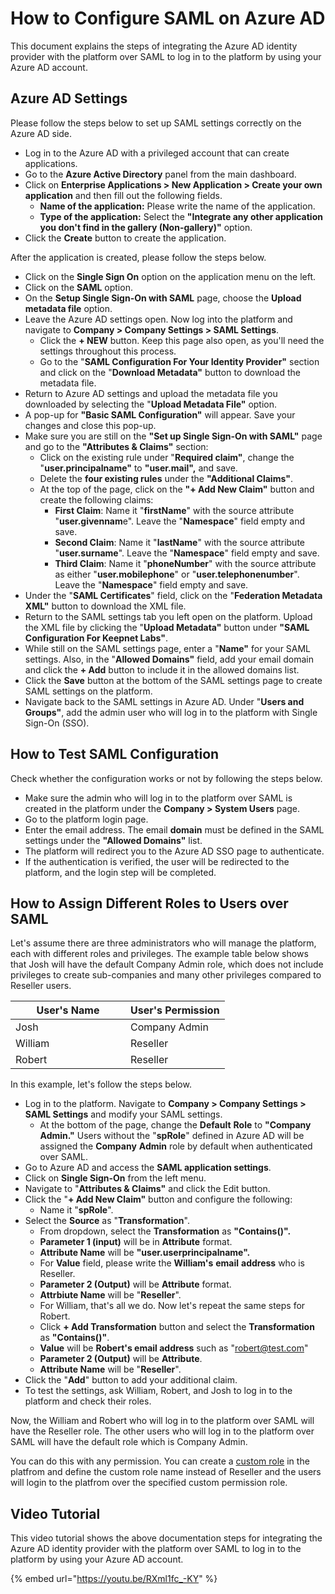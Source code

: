 # How to Configure SAML on Azure AD

This document explains the steps of integrating the Azure AD identity provider with the platform over SAML to log in to the platform by using your Azure AD account.

## **Azure AD Settings**

Please follow the steps below to set up SAML settings correctly on the Azure AD side.

* Log in to the Azure AD with a privileged account that can create applications.
* Go to the **Azure Active Directory** panel from the main dashboard.
* Click on **Enterprise Applications > New Application > Create your own application** and then fill out the following fields.
  * **Name of the application:** Please write the name of the application.
  * **Type of the application:** Select the **"Integrate any other application you don't find in the gallery (Non-gallery)"** option.
* Click the **Create** button to create the application.

After the application is created, please follow the steps below.

* Click on the **Single Sign On** option on the application menu on the left.
* Click on the **SAML** option.
* On the **Setup Single Sign-On with SAML** page, choose the **Upload metadata file** option.
* Leave the Azure AD settings open.  Now log into the platform and navigate to **Company > Company Settings > SAML Settings**.
  * Click the **+ NEW** button. Keep this page also open, as you'll need the settings throughout this process.
  * Go to the "**SAML Configuration For Your Identity Provider"** section and click on the "**Download Metadata"** button to download the metadata file.
* Return to Azure AD settings and upload the metadata file you downloaded by selecting the "**Upload Metadata File"** option.
* A pop-up for **"Basic SAML Configuration"** will appear. Save your changes and close this pop-up.
* Make sure you are still on the **"Set up Single Sign-On with SAML"** page and go to the **"Attributes & Claims"** section:
  * Click on the existing rule under "**Required claim"**, change the "**user.principalname"** to **"user.mail",** and save.
  * Delete the **four existing rules** under the **"Additional Claims"**.
  * At the top of the page, click on the **"+ Add New Claim"** button and create the following claims:
    * **First Claim**: Name it "**firstName**" with the source attribute "**user.givennam**e". Leave the "**Namespace**" field empty and save.
    * **Second Claim**: Name it "**lastName**" with the source attribute "**user.surname**". Leave the "**Namespace**" field empty and save.
    * **Third Claim**: Name it "**phoneNumber**" with the source attribute as either "**user.mobilephone**" or "**user.telephonenumber**". Leave the "**Namespace**" field empty and save.
* Under the "**SAML Certificates**" field, click on the "**Federation Metadata XML"** button to download the XML file.
* Return to the SAML settings tab you left open on the platform. Upload the XML file by clicking the "**Upload Metadata"** button under **"SAML Configuration For Keepnet Labs"**.
* While still on the SAML settings page, enter a "**Name"** for your SAML settings. Also, in the "**Allowed Domains"** field, add your email domain and click the **+ Add** button to include it in the allowed domains list.
* Click the **Save** button at the bottom of the SAML settings page to create SAML settings on the platform.
* Navigate back to the SAML settings in Azure AD. Under "**Users and Groups"**, add the admin user who will log in to the platform with Single Sign-On (SSO).

## **How to Test SAML Configuration**

Check whether the configuration works or not by following the steps below.

* Make sure the admin who will log in to the platform over SAML is created in the platform under the **Company > System Users** page.
* Go to the platform login page.
* Enter the email address. The email **domain** must be defined in the SAML settings under the **"Allowed Domains"** list.
* The platform will redirect you to the Azure AD SSO page to authenticate.
* If the authentication is verified, the user will be redirected to the platform, and the login step will be completed.

## How to Assign Different Roles to Users over SAML

Let's assume there are three administrators who will manage the platform, each with different roles and privileges. The example table below shows that Josh will have the default Company Admin role, which does not include privileges to create sub-companies and many other privileges compared to Reseller users.

<table><thead><tr><th width="168">User's Name</th><th>User's Permission</th></tr></thead><tbody><tr><td>Josh</td><td>Company Admin</td></tr><tr><td>William</td><td>Reseller</td></tr><tr><td>Robert</td><td>Reseller</td></tr></tbody></table>

In this example, let's follow the steps below.

* Log in to the platform. Navigate to **Company > Company Settings > SAML Settings** and modify your SAML settings.
  * At the bottom of the page, change the **Default** **Role** to **"Company Admin."** Users without the "**spRole**" defined in Azure AD will be assigned the **Company** **Admin** role by default when authenticated over SAML.
* Go to Azure AD and access the **SAML application settings**.&#x20;
* Click on **Single Sign-On** from the left menu.
* Navigate to "**Attributes & Claims"** and click the Edit button.
* Click the "**+ Add New Claim"** button and configure the following:
  * Name it "**spRole**".
* Select the **Source** as "**Transformation**".
  * From dropdown, select the **Transformation** as **"Contains()".**
  * **Parameter 1 (input)** will be in **Attribute** format.
  * **Attribute Name** will be **"user.userprincipalname".**
  * For **Value** field, please write the **William's** **email** **address** who is Reseller.
  * **Parameter 2 (Output)** will be **Attribute** format.
  * **Attrbiute Name** will be "**Reseller**".
  * For William, that's all we do. Now let's repeat the same steps for Robert.
  * Click **+ Add Transformation** button and select the **Transformation** as **"Contains()"**.
  * **Value** will be **Robert's email address** such as "robert@test.com"
  * **Parameter 2 (Output)** will be **Attribute**.
  * **Attribute Name** will be "**Reseller**".
* Click the "**Add**" button to add your additional claim.
* To test the settings, ask William, Robert, and Josh to log in to the platform and check their roles.

Now, the William and Robert who will log in to the platform over SAML will have the Reseller role. The other users who will log in to the platform over SAML will have the default role which is Company Admin.

You can do this with any permission. You can create a [custom role](../../system-users/user-roles.md) in the platfrom and define the custom role name instead of Reseller and the users will login to the platfrom over the specified custom permission role.

## Video Tutorial

This video tutorial shows the above documentation steps for integrating the Azure AD identity provider with the platform over SAML to log in to the platform by using your Azure AD account.

{% embed url="https://youtu.be/RXml1fc_-KY" %}
